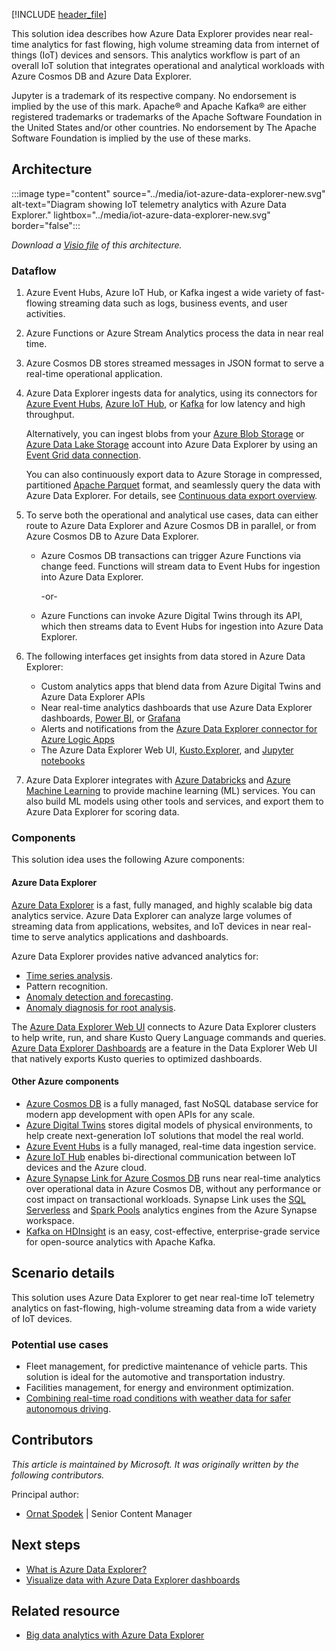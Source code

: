 [!INCLUDE [header_file](../../../includes/sol-idea-header.md)]

This solution idea describes how Azure Data Explorer provides near real-time analytics for fast flowing, high volume streaming data from internet of things (IoT) devices and sensors. This analytics workflow is part of an overall IoT solution that integrates operational and analytical workloads with Azure Cosmos DB and Azure Data Explorer.

Jupyter is a trademark of its respective company. No endorsement is implied by the use of this mark. Apache® and Apache Kafka® are either registered trademarks or trademarks of the Apache Software Foundation in the United States and/or other countries. No endorsement by The Apache Software Foundation is implied by the use of these marks.

## Architecture

:::image type="content" source="../media/iot-azure-data-explorer-new.svg" alt-text="Diagram showing IoT telemetry analytics with Azure Data Explorer." lightbox="../media/iot-azure-data-explorer-new.svg" border="false":::

*Download a [Visio file](https://archcenter.blob.core.windows.net/cdn/iot-azure-data-explorer.vsdx) of this architecture.*

### Dataflow

1. Azure Event Hubs, Azure IoT Hub, or Kafka ingest a wide variety of fast-flowing streaming data such as logs, business events, and user activities.

1. Azure Functions or Azure Stream Analytics process the data in near real time.

1. Azure Cosmos DB stores streamed messages in JSON format to serve a real-time operational application.

1. Azure Data Explorer ingests data for analytics, using its connectors for [Azure Event Hubs](/azure/data-explorer/ingest-data-event-hub), [Azure IoT Hub](/azure/data-explorer/ingest-data-iot-hub), or [Kafka](/azure/data-explorer/ingest-data-kafka) for low latency and high throughput.

   Alternatively, you can ingest blobs from your [Azure Blob Storage](https://azure.microsoft.com/services/storage/blobs) or [Azure Data Lake Storage](https://azure.microsoft.com/services/storage/data-lake-storage) account into Azure Data Explorer by using an [Event Grid data connection](/azure/data-explorer/ingest-data-event-grid).
   
   You can also continuously export data to Azure Storage in compressed, partitioned [Apache Parquet](https://parquet.apache.org) format, and seamlessly query the data with Azure Data Explorer. For details, see [Continuous data export overview](/azure/data-explorer/kusto/management/data-export/continuous-data-export).

1. To serve both the operational and analytical use cases, data can either route to Azure Data Explorer and Azure Cosmos DB in parallel, or from Azure Cosmos DB to Azure Data Explorer.

   - Azure Cosmos DB transactions can trigger Azure Functions via change feed. Functions will stream data to Event Hubs for ingestion into Azure Data Explorer.

     -or-

   - Azure Functions can invoke Azure Digital Twins through its API, which then streams data to Event Hubs for ingestion into Azure Data Explorer.

1. The following interfaces get insights from data stored in Azure Data Explorer:

   - Custom analytics apps that blend data from Azure Digital Twins and Azure Data Explorer APIs
   - Near real-time analytics dashboards that use Azure Data Explorer dashboards, [Power BI](/power-bi/transform-model/service-dataflows-best-practices), or [Grafana](/azure/data-explorer/grafana)
   - Alerts and notifications from the [Azure Data Explorer connector for Azure Logic Apps](/azure/data-explorer/kusto/tools/logicapps)
   - The Azure Data Explorer Web UI, [Kusto.Explorer](/azure/data-explorer/kusto/tools/kusto-explorer), and [Jupyter notebooks](/azure/data-explorer/kqlmagic)

1. Azure Data Explorer integrates with [Azure Databricks](https://azure.microsoft.com/services/databricks) and [Azure Machine Learning](https://azure.microsoft.com/services/machine-learning) to provide machine learning (ML) services. You can also build ML models using other tools and services, and export them to Azure Data Explorer for scoring data.

### Components

This solution idea uses the following Azure components:

#### Azure Data Explorer

[Azure Data Explorer](https://azure.microsoft.com/services/data-explorer) is a fast, fully managed, and highly scalable big data analytics service. Azure Data Explorer can analyze large volumes of streaming data from applications, websites, and IoT devices in near real-time to serve analytics applications and dashboards.

Azure Data Explorer provides native advanced analytics for:

- [Time series analysis](/azure/data-explorer/time-series-analysis).
- Pattern recognition.
- [Anomaly detection and forecasting](/azure/data-explorer/anomaly-detection).
- [Anomaly diagnosis for root analysis](/kusto/query/anomaly-diagnosis).

The [Azure Data Explorer Web UI](/azure/data-explorer/web-query-data) connects to Azure Data Explorer clusters to help write, run, and share Kusto Query Language commands and queries. [Azure Data Explorer Dashboards](/azure/data-explorer/azure-data-explorer-dashboards) are a feature in the Data Explorer Web UI that natively exports Kusto queries to optimized dashboards.

#### Other Azure components

- [Azure Cosmos DB](https://azure.microsoft.com/services/cosmos-db) is a fully managed, fast NoSQL database service for modern app development with open APIs for any scale.
- [Azure Digital Twins](https://azure.microsoft.com/services/digital-twins) stores digital models of physical environments, to help create next-generation IoT solutions that model the real world.
- [Azure Event Hubs](https://azure.microsoft.com/services/event-hubs) is a fully managed, real-time data ingestion service.
- [Azure IoT Hub](https://azure.microsoft.com/services/iot-hub) enables bi-directional communication between IoT devices and the Azure cloud.
- [Azure Synapse Link for Azure Cosmos DB](/azure/cosmos-db/synapse-link) runs near real-time analytics over operational data in Azure Cosmos DB, without any performance or cost impact on transactional workloads. Synapse Link uses the [SQL Serverless](/azure/synapse-analytics/sql/on-demand-workspace-overview) and [Spark Pools](/azure/synapse-analytics/spark/apache-spark-overview) analytics engines from the Azure Synapse workspace.
- [Kafka on HDInsight](/azure/hdinsight/kafka/apache-kafka-introduction) is an easy, cost-effective, enterprise-grade service for open-source analytics with Apache Kafka.

## Scenario details

This solution uses Azure Data Explorer to get near real-time IoT telemetry analytics on fast-flowing, high-volume streaming data from a wide variety of IoT devices.

### Potential use cases

- Fleet management, for predictive maintenance of vehicle parts. This solution is ideal for the automotive and transportation industry.
- Facilities management, for energy and environment optimization.
- [Combining real-time road conditions with weather data for safer autonomous driving](https://customers.microsoft.com/story/816933-bosch-automotive-azure-germany).

## Contributors

*This article is maintained by Microsoft. It was originally written by the following contributors.*

Principal author:

 * [Ornat Spodek](https://www.linkedin.com/in/ornat-s-89123544) | Senior Content Manager

## Next steps

- [What is Azure Data Explorer?](/azure/data-explorer/data-explorer-overview)
- [Visualize data with Azure Data Explorer dashboards](/azure/data-explorer/azure-data-explorer-dashboards)

## Related resource

- [Big data analytics with Azure Data Explorer](big-data-azure-data-explorer.yml)

